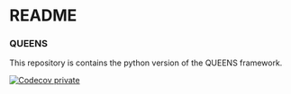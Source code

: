 # README #

### QUEENS ###

This repository is contains the python version of the QUEENS framework.

[![Codecov private](https://img.shields.io/codecov/c/token/8eecedcc-6782-468a-b066-0e641741f210/bitbucket/codecov/example-python.svg)]()



